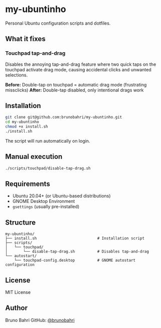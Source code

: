 # my-ubuntinho

Personal Ubuntu configuration scripts and dotfiles.

## What it fixes

### Touchpad tap-and-drag

Disables the annoying tap-and-drag feature where two quick taps on the touchpad activate drag mode, causing accidental clicks and unwanted selections.

**Before:** Double-tap on touchpad = automatic drag mode (frustrating missclicks)
**After:** Double-tap disabled, only intentional drags work

## Installation

```bash
git clone git@github.com:brunobahri/my-ubuntinho.git
cd my-ubuntinho
chmod +x install.sh
./install.sh
```

The script will run automatically on login.

## Manual execution

```bash
./scripts/touchpad/disable-tap-drag.sh
```

## Requirements

- Ubuntu 20.04+ (or Ubuntu-based distributions)
- GNOME Desktop Environment
- `gsettings` (usually pre-installed)

## Structure

```
my-ubuntinho/
├── install.sh                           # Installation script
├── scripts/
│   └── touchpad/
│       └── disable-tap-drag.sh          # Disables tap-and-drag
└── autostart/
    └── touchpad-config.desktop          # GNOME autostart configuration
```

## License

MIT License

## Author

Bruno Bahri
GitHub: [@brunobahri](https://github.com/brunobahri)
